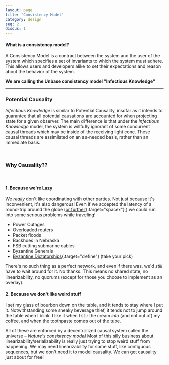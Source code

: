 ```yaml
---
layout: page
title: "Consistency Model"
category: design
seq: 2
disqus: 1
---
```


#### What is a consistency model?

A Consistency Model is a contract between the system and the user of the system which specifies a set of invariants to which the system must adhere. This allows users and developers alike to set their expectations and reason about the behavior of the system.

**We are calling the Unbase consistency model "Infectious Knowledge"**

---  

### Potential Causality
*Infectious Knowledge* is similar to Potential Causality, insofar as it intends to guarantee that all potential causations are accounted for when projecting state for a given observer. The main difference is that under the _Infectious Knowledge_ model, the system is willfully ignorant of some concurrent causal threads which may be inside of the receiving light cone. These causal threads are assimilated on an as-needed basis, rather than an immediate basis.

<br>

### Why Causality??

<br>

#### 1. Because we're Lazy
We *really* don't like coordinating with other parties. Not just because it's inconvenient, it's also dangerous! Even if we accepted the latency of a round-trip around the globe ([or further](https://en.wikipedia.org/wiki/Interplanetary_Transport_System){:target="spacex"},) we could run into some serious problems while traveling!
* Power Outages
* Overloaded routers
* Packet floods
* Backhoes in Nebraska
* FSB cutting submarine cables
* Byzantine Generals
* [Byzantine Dictatorships](http://www.dailydot.com/layer8/turkey-censorship-real-life/){:target="define"}
(take your pick)

There's no such thing as a perfect network, and even if there was, we'd *still* have to wait around for it. No thanks.
This means no shared state, no linearizability, no quorums (except for those you choose to implement as an overlay).

#### 2. Because we don't like weird stuff

I set my glass of bourbon down on the table, and it tends to stay where I put it. Notwithstanding some sneaky beverage thief, it tends not to jump around the table when I blink. I like it when I stir the cream *into* (and not out of) my coffee, and when the toothpaste comes out of the tube.

All of these are enforced by a decentralized causal system called the universe – *Nature's consistency model*
Most of this silly business about linearizability/serializability is really just trying to stop weird stuff from happening. We may need linearizability for some stuff, like contiguous sequences, but we don't need it to model causality. We can get causality just about for free!
